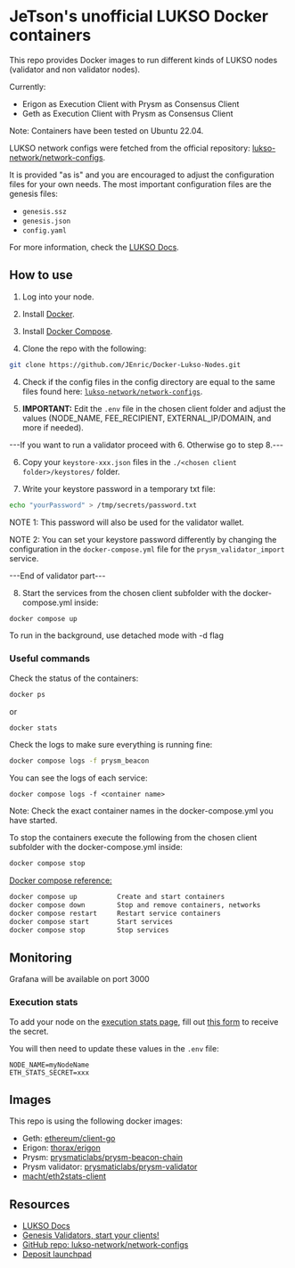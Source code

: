 # JeTson's unofficial LUKSO Docker containers

This repo provides Docker images to run different kinds of LUKSO nodes (validator and non validator nodes).

Currently:
- Erigon as Execution Client with Prysm as Consensus Client
- Geth as Execution Client with Prysm as Consensus Client

Note: Containers have been tested on Ubuntu 22.04.

LUKSO network configs were fetched from the official repository: [lukso-network/network-configs](https://github.com/lukso-network/network-configs).

It is provided "as is" and you are encouraged to adjust the configuration files for your own needs. The most important configuration files are the genesis files:

- `genesis.ssz`
- `genesis.json`
- `config.yaml`

For more information, check the [LUKSO Docs](https://docs.lukso.tech/networks/mainnet/running-a-node/).

## How to use

1. Log into your node.
2. Install [Docker](https://docs.docker.com/engine/install/ubuntu/).
3. Install [Docker Compose](https://docs.docker.com/compose/install/linux/).

3. Clone the repo with the following:

```sh
git clone https://github.com/JEnric/Docker-Lukso-Nodes.git
```

4. Check if the config files in the config directory are equal to the same files found here: [`lukso-network/network-configs`](https://github.com/lukso-network/network-configs/tree/main/mainnet/shared).

5. **IMPORTANT:** Edit the `.env` file in the chosen client folder and adjust the values (NODE_NAME, FEE_RECIPIENT, EXTERNAL_IP/DOMAIN, and more if needed).

---If you want to run a validator proceed with 6. Otherwise go to step 8.---

6. Copy your `keystore-xxx.json` files in the `./<chosen client folder>/keystores/` folder.

7. Write your keystore password in a temporary txt file:

```sh
echo "yourPassword" > /tmp/secrets/password.txt
```

NOTE 1: This password will also be used for the validator wallet.

NOTE 2: You can set your keystore password differently by changing the configuration in the `docker-compose.yml` file for the `prysm_validator_import` service.

---End of validator part---

8. Start the services from the chosen client subfolder with the docker-compose.yml inside:

```sh
docker compose up
```
To run in the background, use detached mode with -d flag

### Useful commands

Check the status of the containers:

```sh
docker ps
```
or
```sh
docker stats
```

Check the logs to make sure everything is running fine:

```sh
docker compose logs -f prysm_beacon
```
You can see the logs of each service:

```
docker compose logs -f <container name>
```
Note: Check the exact container names in the docker-compose.yml you have started.

To stop the containers execute the following from the chosen client subfolder with the docker-compose.yml inside:
```sh
docker compose stop
```
[Docker compose reference:](https://docs.docker.com/compose/reference/)
```sh
docker compose up          Create and start containers
docker compose down        Stop and remove containers, networks
docker compose restart     Restart service containers
docker compose start       Start services
docker compose stop        Stop services
```
## Monitoring

Grafana will be available on port 3000

### Execution stats

To add your node on the [execution stats page](https://stats.execution.mainnet.lukso.network/), fill out [this form](https://docs.google.com/forms/d/e/1FAIpQLSf6_vflZkaRh8dgHMiFtZI5g3DrBFKP4Sc2l2DBW95OWRFO9g/viewform) to receive the secret.

You will then need to update these values in the `.env` file:

```
NODE_NAME=myNodeName
ETH_STATS_SECRET=xxx
```

## Images

This repo is using the following docker images:

- Geth: [ethereum/client-go](https://hub.docker.com/r/ethereum/client-go)
- Erigon: [thorax/erigon](https://hub.docker.com/r/thorax/erigon)
- Prysm: [prysmaticlabs/prysm-beacon-chain](https://hub.docker.com/r/prysmaticlabs/prysm-beacon-chain)
- Prysm validator: [prysmaticlabs/prysm-validator](https://hub.docker.com/r/prysmaticlabs/prysm-validator)
- [macht/eth2stats-client](https://hub.docker.com/r/macht/eth2stats-client)

## Resources

- [LUKSO Docs](https://docs.lukso.network)
- [Genesis Validators, start your clients!](https://medium.com/lukso/genesis-validators-start-your-clients-fe01db8f3fba)
- [GitHub repo: lukso-network/network-configs](https://github.com/lukso-network/network-configs)
- [Deposit launchpad](https://deposit.mainnet.lukso.network/)
